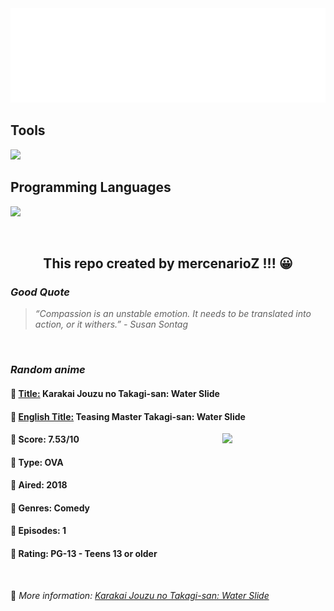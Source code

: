
<img src="svg/nai.svg" />

<p>
  <h2>Tools</h2>
  <a href="https://skillicons.dev">
    <img src="https://skillicons.dev/icons?i=git,bash,vim,ubuntu,tensorflow,pytorch,docker,raspberrypi" />
  </a>

  <br />

  <h2>Programming Languages</h2>

  <a href="https://skillicons.dev">
    <img src="https://skillicons.dev/icons?i=python,c,cpp" />
  </a>
</p>

<br />

<h2 align="center">This repo created by mercenarioZ !!! 😀</h2>
<h3><i>Good Quote</i></h3>

<blockquote>
<i>
“Compassion is an unstable emotion. It needs to be translated into action, or it withers.” - Susan Sontag
</i>
</blockquote>

<br />

<h3><i>Random anime</i></h3>

<h4>
  <strong>🥭 <u>Title:</u></strong> Karakai Jouzu no Takagi-san: Water Slide
</h4>

<h4>🌿 <u>English Title:</u> Teasing Master Takagi-san: Water Slide</h4>

<img align="right" width="165" src=https://cdn.myanimelist.net/images/anime/1128/99821.jpg />

<h4>🌱 Score: 7.53/10</h4>

<h4>🌲 Type: OVA</h4>

<h4>🌴 Aired: 2018</h4>

<h4>🌵 Genres: Comedy</h4>

<h4>🥑 Episodes: 1</h4>

<h4>🍏 Rating: PG-13 - Teens 13 or older</h4>

<br />

🍂 *More information: [Karakai Jouzu no Takagi-san: Water Slide](https://myanimelist.net/anime/37621/Karakai_Jouzu_no_Takagi-san__Water_Slide)*
    